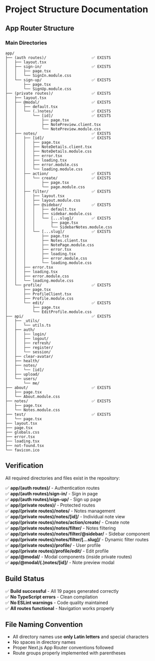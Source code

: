 # Project Structure Documentation

## App Router Structure

### Main Directories

```
app/
├── (auth routes)/                    ✅ EXISTS
│   ├── layout.tsx
│   ├── sign-in/                      ✅ EXISTS
│   │   ├── page.tsx
│   │   └── SignIn.module.css
│   └── sign-up/                      ✅ EXISTS
│       ├── page.tsx
│       └── SignUp.module.css
├── (private routes)/                 ✅ EXISTS
│   ├── layout.tsx
│   ├── @modal/                       ✅ EXISTS
│   │   ├── default.tsx
│   │   └── (.)notes/                 ✅ EXISTS
│   │       └── [id]/                 ✅ EXISTS
│   │           ├── page.tsx
│   │           ├── NotePreview.client.tsx
│   │           └── NotePreview.module.css
│   ├── notes/                        ✅ EXISTS
│   │   ├── [id]/                     ✅ EXISTS
│   │   │   ├── page.tsx
│   │   │   ├── NoteDetails.client.tsx
│   │   │   ├── NoteDetails.module.css
│   │   │   ├── error.tsx
│   │   │   ├── loading.tsx
│   │   │   ├── error.module.css
│   │   │   └── loading.module.css
│   │   ├── action/                   ✅ EXISTS
│   │   │   └── create/               ✅ EXISTS
│   │   │       ├── page.tsx
│   │   │       └── page.module.css
│   │   ├── filter/                   ✅ EXISTS
│   │   │   ├── layout.tsx
│   │   │   ├── layout.module.css
│   │   │   ├── @sidebar/             ✅ EXISTS
│   │   │   │   ├── default.tsx
│   │   │   │   ├── sidebar.module.css
│   │   │   │   └── [...slug]/        ✅ EXISTS
│   │   │   │       ├── page.tsx
│   │   │   │       └── SidebarNotes.module.css
│   │   │   └── [...slug]/            ✅ EXISTS
│   │   │       ├── page.tsx
│   │   │       ├── Notes.client.tsx
│   │   │       ├── NotePage.module.css
│   │   │       ├── error.tsx
│   │   │       ├── loading.tsx
│   │   │       ├── error.module.css
│   │   │       └── loading.module.css
│   │   ├── error.tsx
│   │   ├── loading.tsx
│   │   ├── error.module.css
│   │   └── loading.module.css
│   └── profile/                      ✅ EXISTS
│       ├── page.tsx
│       ├── ProfileClient.tsx
│       ├── Profile.module.css
│       └── edit/                     ✅ EXISTS
│           ├── page.tsx
│           └── EditProfile.module.css
├── api/                              ✅ EXISTS
│   ├── _utils/
│   │   └── utils.ts
│   ├── auth/
│   │   ├── login/
│   │   ├── logout/
│   │   ├── refresh/
│   │   ├── register/
│   │   └── session/
│   ├── clear-avatar/
│   ├── health/
│   ├── notes/
│   │   └── [id]/
│   ├── upload/
│   └── users/
│       └── me/
├── about/                            ✅ EXISTS
│   ├── page.tsx
│   └── About.module.css
├── notes/                            ✅ EXISTS
│   ├── page.tsx
│   └── Notes.module.css
├── test/                             ✅ EXISTS
│   └── page.tsx
├── layout.tsx
├── page.tsx
├── globals.css
├── error.tsx
├── loading.tsx
├── not-found.tsx
└── favicon.ico
```

## Verification

All required directories and files exist in the repository:

✅ **app/(auth routes)/** - Authentication routes  
✅ **app/(auth routes)/sign-in/** - Sign in page  
✅ **app/(auth routes)/sign-up/** - Sign up page  
✅ **app/(private routes)/** - Protected routes  
✅ **app/(private routes)/notes/** - Notes management  
✅ **app/(private routes)/notes/[id]/** - Individual note view  
✅ **app/(private routes)/notes/action/create/** - Create note  
✅ **app/(private routes)/notes/filter/** - Notes filtering  
✅ **app/(private routes)/notes/filter/@sidebar/** - Sidebar component  
✅ **app/(private routes)/notes/filter/[...slug]/** - Dynamic filter routes  
✅ **app/(private routes)/profile/** - User profile  
✅ **app/(private routes)/profile/edit/** - Edit profile  
✅ **app/@modal/** - Modal components (inside private routes)  
✅ **app/@modal/(.)notes/[id]/** - Note preview modal

## Build Status

✅ **Build successful** - All 19 pages generated correctly  
✅ **No TypeScript errors** - Clean compilation  
✅ **No ESLint warnings** - Code quality maintained  
✅ **All routes functional** - Navigation works properly

## File Naming Convention

- All directory names use **only Latin letters** and special characters
- No spaces in directory names
- Proper Next.js App Router conventions followed
- Route groups properly implemented with parentheses
